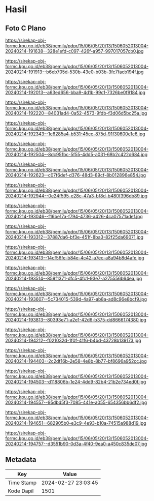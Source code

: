 # Hasil

## Foto C Plano

https://sirekap-obj-formc.kpu.go.id/eb38/pemilu/pdpr/15/06/05/20/13/1506052013004-20240214-191638--328e1efd-c097-426f-a957-997017057cb0.jpg

https://sirekap-obj-formc.kpu.go.id/eb38/pemilu/pdpr/15/06/05/20/13/1506052013004-20240214-191913--b6eb705d-530b-43e0-b03b-3fc7facb194f.jpg

https://sirekap-obj-formc.kpu.go.id/eb38/pemilu/pdpr/15/06/05/20/13/1506052013004-20240214-192013--a63ed656-bba9-4d1b-99c1-7326be0f9184.jpg

https://sirekap-obj-formc.kpu.go.id/eb38/pemilu/pdpr/15/06/05/20/13/1506052013004-20240214-192220--84031ad4-0a52-4573-9fdb-f3d06d5bc25a.jpg

https://sirekap-obj-formc.kpu.go.id/eb38/pemilu/pdpr/15/06/05/20/13/1506052013004-20240214-192343--1e6285a4-b531-45cc-875d-91f30600e1c6.jpg

https://sirekap-obj-formc.kpu.go.id/eb38/pemilu/pdpr/15/06/05/20/13/1506052013004-20240214-192504--8dc951bc-5f55-4dd5-a031-68b2c422d684.jpg

https://sirekap-obj-formc.kpu.go.id/eb38/pemilu/pdpr/15/06/05/20/13/1506052013004-20240214-192623--c07f6def-d376-48d3-89cf-8b012896e854.jpg

https://sirekap-obj-formc.kpu.go.id/eb38/pemilu/pdpr/15/06/05/20/13/1506052013004-20240214-192944--0e24f595-e28c-47a3-bf8d-b480f396db89.jpg

https://sirekap-obj-formc.kpu.go.id/eb38/pemilu/pdpr/15/06/05/20/13/1506052013004-20240214-193046--f16be17a-f794-4736-a426-4ca07571adef.jpg

https://sirekap-obj-formc.kpu.go.id/eb38/pemilu/pdpr/15/06/05/20/13/1506052013004-20240214-193312--37887da6-bf3e-451f-8ba3-82f25da69071.jpg

https://sirekap-obj-formc.kpu.go.id/eb38/pemilu/pdpr/15/06/05/20/13/1506052013004-20240214-193413--14cf56fe-b84e-4c42-a7ec-a8a94b8d4afe.jpg

https://sirekap-obj-formc.kpu.go.id/eb38/pemilu/pdpr/15/06/05/20/13/1506052013004-20240214-193514--859f1371-dfc5-4fc1-93e7-a275556b64ea.jpg

https://sirekap-obj-formc.kpu.go.id/eb38/pemilu/pdpr/15/06/05/20/13/1506052013004-20240214-193607--5c734015-539d-4a97-ab8a-ad8c96e8bcf9.jpg

https://sirekap-obj-formc.kpu.go.id/eb38/pemilu/pdpr/15/06/05/20/13/1506052013004-20240214-193813--80393e71-a2e1-42d6-b375-dd8666174380.jpg

https://sirekap-obj-formc.kpu.go.id/eb38/pemilu/pdpr/15/06/05/20/13/1506052013004-20240214-194212--f021032d-1f0f-41f6-b4bd-43728b139173.jpg

https://sirekap-obj-formc.kpu.go.id/eb38/pemilu/pdpr/15/06/05/20/13/1506052013004-20240214-194403--2c2df16b-2e58-4e8b-8b77-bf8696a952cc.jpg

https://sirekap-obj-formc.kpu.go.id/eb38/pemilu/pdpr/15/06/05/20/13/1506052013004-20240214-194503--d118806b-1e24-4dd9-82b4-21b2e734ed0f.jpg

https://sirekap-obj-formc.kpu.go.id/eb38/pemilu/pdpr/15/06/05/20/13/1506052013004-20240214-194557--95dbd5f3-7085-441e-a055-654356bb6df2.jpg

https://sirekap-obj-formc.kpu.go.id/eb38/pemilu/pdpr/15/06/05/20/13/1506052013004-20240214-194651--682905b0-e3c9-4e93-b10a-74515a988d19.jpg

https://sirekap-obj-formc.kpu.go.id/eb38/pemilu/pdpr/15/06/05/20/13/1506052013004-20240214-194757--d3551b90-0d3a-4f40-9ea0-a450c835de07.jpg


## Metadata

| Key        | Value               |
| ---------- | ------------------- |
| Time Stamp | 2024-02-27 23:03:45 |
| Kode Dapil | 1501                |



